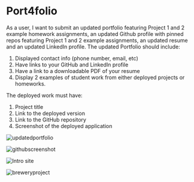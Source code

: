 # Port4folio

As a user, I want to submit an updated portfolio featuring Project 1 and 2 example homework assignments, an updated Github profile with pinned repos featuring Project 1 and 2 example assignments, an updated resume and an updated LinkedIn profile.
The updated Portfolio should include:
1. Displayed contact info (phone number, email, etc)
2. Have links to your GitHub and LinkedIn profile
3. Have a link to a downloadable PDF of your resume
4. Display 2 examples of student work from either deployed projects or homeworks.

The deployed work must have:
1. Project title
2. Link to the deployed version
3. Link to the GitHub repository
4. Screenshot of the deployed application

![updatedportfolio](https://user-images.githubusercontent.com/82125077/125382394-9837e700-e363-11eb-87b0-837215abcada.png)

![githubscreenshot](https://user-images.githubusercontent.com/82125077/125380589-6a9d6e80-e360-11eb-8f7b-19d438c9b681.png)

![Intro site](https://user-images.githubusercontent.com/82125077/125382040-f0221e00-e362-11eb-9de2-578d9256a3cd.png)

![breweryproject](https://user-images.githubusercontent.com/82125077/125382120-15af2780-e363-11eb-8799-641004349df4.png)
